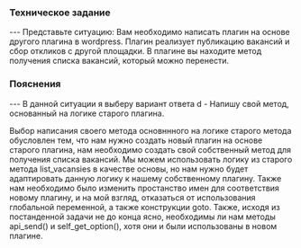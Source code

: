 ### Техническое задание

--- Представьте ситуацию:
Вам необходимо написать плагин на основе другого плагина в wordpress.
Плагин реализует публикацию вакансий и сбор откликов с другой площадки.
В плагине вы находите метод получения списка вакансий, который можно перенести.

### Пояснения 
--- В данной ситуации я выберу вариант ответа d - Напишу свой метод, основанный на 
логике старого плагина. 

Выбор написания своего метода основннного на логике старого метода обусловлен тем,
что нам нужно создать новый плагин на основе старого плагина, нам необходимо создать свой собственный 
метод для получения списка вакансий. Мы можем использовать логику из старого метода list_vacansies в качестве основы, 
но нам нужно будет адаптировать данную логику к нашему собственному плагину.
Также нам необходимо было изменить простанство имен для соответствия новому плагину, и на мой взгляд,
отказаться от использования глобальной переменной, а также конструкции goto. 
Также, исходя из постанденной задачи не до конца ясно, необходимы ли нам методы api_send() и self_get_option(),
хотя они и были использованы в новом плагине.
